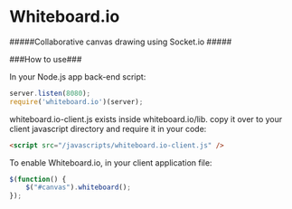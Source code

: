 Whiteboard.io
============

#####Collaborative canvas drawing using Socket.io #####

###How to use###

In your Node.js app back-end script:

```javascript
server.listen(8080);
require('whiteboard.io')(server);
```

whiteboard.io-client.js exists inside whiteboard.io/lib. copy it over to your client javascript directory and require it in your code:
```html
<script src="/javascripts/whiteboard.io-client.js" />
```

To enable Whiteboard.io, in your client application file:
```javascript
$(function() {
	$("#canvas").whiteboard();
});
```